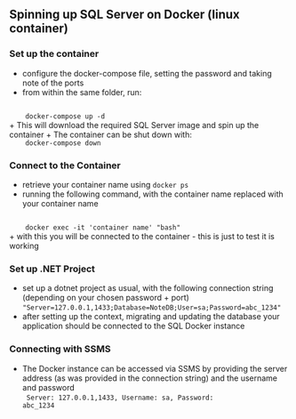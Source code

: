 ## Spinning up SQL Server on Docker (linux container)

### Set up the container

+ configure the docker-compose file, setting the password and taking note of the ports
+ from within the same folder, run:
<code>
    docker-compose up -d
</code>
+ This will download the required SQL Server image and spin up the container
+ The container can be shut down with:
<code>
    docker-compose down
</code>

### Connect to the Container

+ retrieve your container name using <code>docker ps</code>
+ running the following command, with the container name replaced with your container name
<code>
    docker exec -it 'container name' "bash"
</code>
+ with this you will be connected to the container - this is just to test it is working

### Set up .NET Project

+ set up a dotnet project as usual, with the following connection string (depending on your chosen password + port) </br>
  <code>"Server=127.0.0.1,1433;Database=NoteDB;User=sa;Password=abc_1234"</code>
+ after setting up the context, migrating and updating the database your application should be connected to the SQL Docker instance

### Connecting with SSMS

+ The Docker instance can be accessed via SSMS by providing the server address (as was provided in the connection string) and the username and password
  </br>
  <code>
    Server: 127.0.0.1,1433, Username: sa, Password: abc_1234
  </code>


